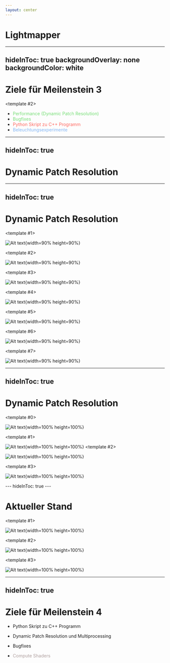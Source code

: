 ```yaml
---
layout: center
---
```


# Lightmapper

---
hideInToc: true
backgroundOverlay: none
backgroundColor: white
---

# Ziele für Meilenstein 3

<v-switch>
<template #0>

- Performance (Dynamic Patch Resolution)
- Bugfixes
- Python Skript zu C++ Programm

</template>
<template #1>

- <span style="color: #77dd77;">Performance (Dynamic Patch Resolution)</span>
- <span style="color: #77dd77;">Bugfixes</span>
- <span style="color: #ff6961;">Python Skript zu C++ Programm</span>
</template>

<template #2>

- <span style="color: #77dd77;">Performance (Dynamic Patch Resolution)</span>
- <span style="color: #77dd77;">Bugfixes</span>
- <span style="color: #ff6961;">Python Skript zu C++ Programm</span>
- <span style="color: #84b6f4;">Beleuchtungsexperimente</span>
</template>

</v-switch>

---
hideInToc: true
---

# Dynamic Patch Resolution


<v-switch>
<template #0>

![Alt text](/img/fabian/demo_a.png){width=90% height=90%}
</template>
</v-switch>


---
hideInToc: true
---

# Dynamic Patch Resolution

<v-switch>
<template #0>

![Alt text](/img/fabian/dp_a.png){width=90% height=90%}
</template>
<template #1>

![Alt text](/img/fabian/dp_b.png){width=90% height=90%}
</template>

<template #2>

![Alt text](/img/fabian/dp_c.png){width=90% height=90%}
</template>

<template #3>

![Alt text](/img/fabian/dp_d.png){width=90% height=90%}
</template>


<template #4>

![Alt text](/img/fabian/dp_e.png){width=90% height=90%}
</template>


<template #5>

![Alt text](/img/fabian/dp_f.png){width=90% height=90%}
</template>


<template #6>

![Alt text](/img/fabian/dp_g.png){width=90% height=90%}
</template>

<template #7>

![Alt text](/img/fabian/dp_h.png){width=90% height=90%}
</template>
</v-switch>

---
hideInToc: true
---

# Dynamic Patch Resolution

<v-switch>

<template #0>

![Alt text](/img/fabian/green_room.png){width=100% height=100%}
</template>

<template #1>

![Alt text](/img/fabian/dp_demo_a.png){width=100% height=100%}
</template>
<template #2>

![Alt text](/img/fabian/dp_demo_b.png){width=100% height=100%}
</template>

<template #3>

![Alt text](/img/fabian/dp_demo_c.png){width=100% height=100%}
</template>


</v-switch>
---
hideInToc: true
---

# Aktueller Stand

<v-switch>
<template #0>

![Alt text](/img/fabian/demo_a.png){width=100% height=100%}
</template>
<template #1>

![Alt text](/img/fabian/demo_a.png){width=100% height=100%}
</template>

<template #2>

![Alt text](/img/fabian/demo_a.png){width=100% height=100%}
</template>

<template #3>

![Alt text](/img/fabian/demo_a.png){width=100% height=100%}
</template>

</v-switch>

---
hideInToc: true
---

# Ziele für Meilenstein 4

- Python Skript zu C++ Programm
- Dynamic Patch Resolution und Multiprocessing
- Bugfixes

- <span style="color:rgb(176, 161, 160);">Compute Shaders</span>



